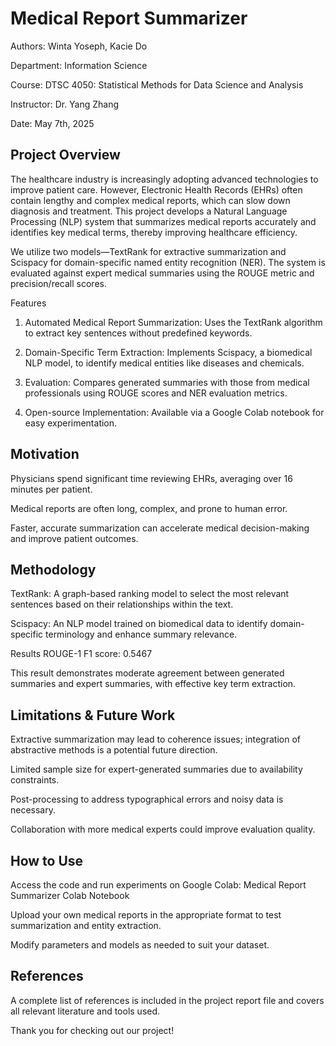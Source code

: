 # Medical Report Summarizer
Authors: Winta Yoseph, Kacie Do

Department: Information Science

Course: DTSC 4050: Statistical Methods for Data Science and Analysis

Instructor: Dr. Yang Zhang

Date: May 7th, 2025

## Project Overview
The healthcare industry is increasingly adopting advanced technologies to improve patient care. However, Electronic Health Records (EHRs) often contain lengthy and complex medical reports, which can slow down diagnosis and treatment. This project develops a Natural Language Processing (NLP) system that summarizes medical reports accurately and identifies key medical terms, thereby improving healthcare efficiency.

We utilize two models—TextRank for extractive summarization and Scispacy for domain-specific named entity recognition (NER). The system is evaluated against expert medical summaries using the ROUGE metric and precision/recall scores.

Features
1. Automated Medical Report Summarization: Uses the TextRank algorithm to extract key sentences without predefined keywords.

2. Domain-Specific Term Extraction: Implements Scispacy, a biomedical NLP model, to identify medical entities like diseases and chemicals.

3. Evaluation: Compares generated summaries with those from medical professionals using ROUGE scores and NER evaluation metrics.

4. Open-source Implementation: Available via a Google Colab notebook for easy experimentation.

## Motivation
Physicians spend significant time reviewing EHRs, averaging over 16 minutes per patient.

Medical reports are often long, complex, and prone to human error.

Faster, accurate summarization can accelerate medical decision-making and improve patient outcomes.

## Methodology
TextRank: A graph-based ranking model to select the most relevant sentences based on their relationships within the text.

Scispacy: An NLP model trained on biomedical data to identify domain-specific terminology and enhance summary relevance.

Results
ROUGE-1 F1 score: 0.5467

This result demonstrates moderate agreement between generated summaries and expert summaries, with effective key term extraction.

## Limitations & Future Work
Extractive summarization may lead to coherence issues; integration of abstractive methods is a potential future direction.

Limited sample size for expert-generated summaries due to availability constraints.

Post-processing to address typographical errors and noisy data is necessary.

Collaboration with more medical experts could improve evaluation quality.

## How to Use
Access the code and run experiments on Google Colab:
Medical Report Summarizer Colab Notebook

Upload your own medical reports in the appropriate format to test summarization and entity extraction.

Modify parameters and models as needed to suit your dataset.

## References
A complete list of references is included in the project report file and covers all relevant literature and tools used.

Thank you for checking out our project!



